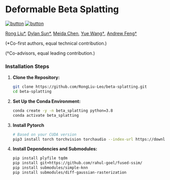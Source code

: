 # Deformable Beta Splatting

[![button](https://img.shields.io/badge/Project%20Website-orange?style=for-the-badge)](https://rongliu-leo.github.io/beta-splatting/)
[![button](https://img.shields.io/badge/Paper-blue?style=for-the-badge)](https://arxiv.org/abs/2501.18630)

<span class="author-block">
  <a href="https://rongliu-leo.github.io/">Rong Liu*</a>,
</span>
<span class="author-block">
  <a href=""> Dylan Sun*</a>,
</span>
<span class="author-block">
  <a href="https://www.linkedin.com/in/meida-chen-938a265b/"> Meida Chen</a>,
</span>
<span class="author-block">
  <a href="https://yuewang.xyz/"> Yue Wang†</a>,
</span>
<span class="author-block">
  <a href="https://scholar.google.com/citations?user=JKWxGfsAAAAJ&hl=en"> Andrew Feng†</a>
</span>

(*Co-first authors, equal technical contribution.)

(†Co-advisors, equal leading contribution.)


<!-- <video controls>
  <source src="docs/resources/training_rand_compare/bicycle_both-rand.mp4" type="video/mp4">
</video> -->

<!-- <section class="section" id="BibTeX">
  <div class="container is-max-desktop content">
    <h2 class="title">BibTeX</h2>
    <pre><code>@article{kheradmand20243d,
  title={3D Gaussian Splatting as Markov Chain Monte Carlo},
  author={Kheradmand, Shakiba and Rebain, Daniel and Sharma, Gopal and Sun, Weiwei and Tseng, Jeff and Isack, Hossam and Kar, Abhishek and Tagliasacchi, Andrea and Yi, Kwang Moo},
  journal={arXiv preprint arXiv:2404.09591},
  year={2024}
}</code></pre>
  </div>
</section>



## How to Install

<!-- This project is built on top of the [Original 3DGS code base](https://github.com/graphdeco-inria/gaussian-splatting) and has been tested only on Ubuntu 20.04. If you encounter any issues, please refer to the [Original 3DGS code base](https://github.com/graphdeco-inria/gaussian-splatting) for installation instructions. -->

### Installation Steps

1. **Clone the Repository:**
   ```sh
   git clone https://github.com/RongLiu-Leo/beta-splatting.git
   cd beta-splatting
   ```
1. **Set Up the Conda Environment:**
    ```sh
    conda create -y -n beta_splatting python=3.8
    conda activate beta_splatting
    ```
1. **Install Pytorch**
    ```sh
    # Based on your CUDA version
    pip3 install torch torchvision torchaudio --index-url https://download.pytorch.org/whl/cu118
    ```
1. **Install Dependencies and Submodules:**
    ```sh
    pip install plyfile tqdm
    pip install git+https://github.com/rahul-goel/fused-ssim/
    pip install submodules/simple-knn
    pip install submodules/diff-gaussian-rasterization
    ```

